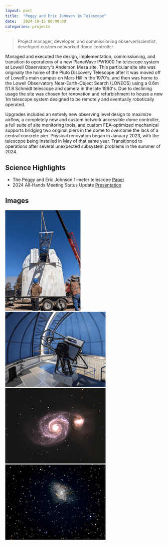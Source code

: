 ```yaml
---
layout: post
title:  "Peggy and Eric Johnson 1m Telescope"
date:   2024-10-15 00:00:00
categories: projects
---
```


> Project manager, developer, and commissioning observer/scientist; developed
  custom networked dome controller.

Managed and executed the design, implementation, commissioning, and transition to operations of a new PlaneWave PW1000 1m telescope system at Lowell Observatory's Anderson Mesa site. This particular site site was originally the home of the Pluto Discovery Telescope after it was moved off of Lowell's main campus on Mars Hill in the 1970's, and then was home to the Lowell Observatory Near-Earth-Object Search (LONEOS) using a 0.6m f/1.8 Schmidt telescope and camera in the late 1990's. Due to declining usage the site was chosen for renovation and refurbishment to house a new 1m telescope system designed to be remotely and eventually robotically operated.

Upgrades included an entirely new observing level design to maximize airflow, a completely new and custom network accessible dome controller, a full suite of site monitoring tools, and custom FEA-optimized mechanical supports bridging two original piers in the dome to overcome the lack of a central concrete pier. Physical renovation began in January 2023, with the telescope being installed in May of that same year. Transitioned to operations after several unexpected subsystem problems in the summer of 2024.

## Science Highlights
* The Peggy and Eric Johnson 1-meter telescope [Paper](https://ui.adsabs.harvard.edu/abs/2024SPIE13094E..3XH/abstract)
* 2024 All-Hands Meeting Status Update [Presentation](/content/docs/lowell_pj1mallhands.pdf)

## Images
[![PJ1m bridge crane installation](/content/images/320idx/lowell_j1mbridge.jpg)](/content/images/originals/lowell_j1mbridge.jpg)
[![PJ1m complete and operational](/content/images/320idx/lowell_j1m.jpg)](/content/images/originals/lowell_j1m.jpg)
[![M51 from PJ1m](/content/images/320idx/lowell_pj1mm51.jpg)](/content/images/originals/lowell_pj1mm51.jpg)
[![M1 from PJ1m](/content/images/320idx/lowell_pj1mcrab.png)](/content/images/originals/lowell_pj1mcrab.jpg)